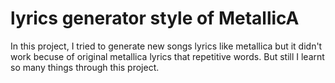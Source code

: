 # lyrics generator style of MetallicA


In this project, I tried to generate new songs lyrics like metallica but it didn't work becuse of original metallica lyrics that repetitive words. But still I learnt so many things through this project.
